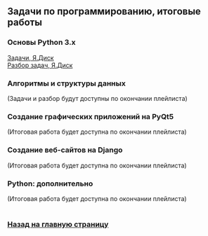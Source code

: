 ## Задачи по программированию, итоговые работы
### Основы Python 3.x
<a href="https://disk.yandex.ru/i/fM-f0nzwtLZHUA">Задачи, Я.Диск</a><br>
<a href="https://disk.yandex.ru/i/KDUUWhmFPQFv9w">Разбор задач, Я.Диск</a>
### Алгоритмы и структуры данных
(Задачи и разбор будут доступны по окончании плейлиста)
### Создание графических приложений на PyQt5
(Итоговая работа будет доступна по окончании плейлиста)
### Создание веб-сайтов на Django
(Итоговая работа будет доступна по окончании плейлиста)
### Python: дополнительно
(Итоговая работа будет доступна по окончании плейлиста)<br><br>
### <a href="index">Назад на главную страницу</a>
